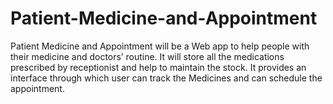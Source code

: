 # Patient-Medicine-and-Appointment

Patient Medicine and Appointment will be a Web app to help people with their medicine and doctors’ routine. It will store all the medications prescribed by receptionist and help to maintain the stock. It provides an interface through which user can track the Medicines and can schedule the appointment.
